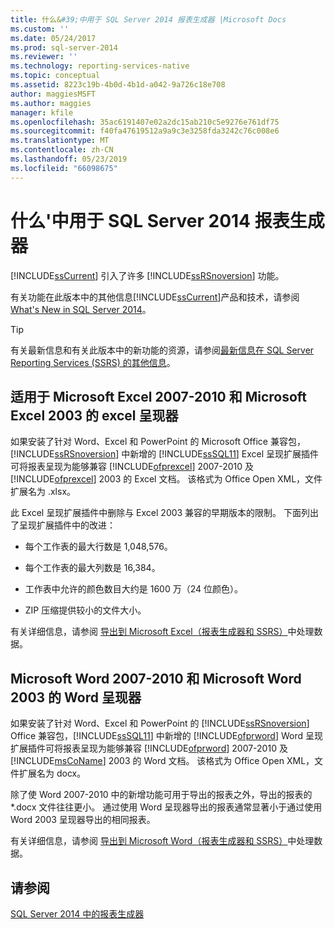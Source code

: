 ```yaml
---
title: 什么&#39;中用于 SQL Server 2014 报表生成器 |Microsoft Docs
ms.custom: ''
ms.date: 05/24/2017
ms.prod: sql-server-2014
ms.reviewer: ''
ms.technology: reporting-services-native
ms.topic: conceptual
ms.assetid: 8223c19b-4b0d-4b1d-a042-9a726c18e708
author: maggiesMSFT
ms.author: maggies
manager: kfile
ms.openlocfilehash: 35ac6191407e02a2dc15ab210c5e9276e761df75
ms.sourcegitcommit: f40fa47619512a9a9c3e3258fda3242c76c008e6
ms.translationtype: MT
ms.contentlocale: zh-CN
ms.lasthandoff: 05/23/2019
ms.locfileid: "66098675"
---
```

# <a name="what39s-new-in-report-builder-for-sql-server-2014"></a>什么&#39;中用于 SQL Server 2014 报表生成器
  [!INCLUDE[ssCurrent](../includes/sscurrent-md.md)] 引入了许多 [!INCLUDE[ssRSnoversion](../includes/ssrsnoversion-md.md)] 功能。  
  
 有关功能在此版本中的其他信息[!INCLUDE[ssCurrent](../includes/sscurrent-md.md)]产品和技术，请参阅[What's New in SQL Server 2014](../sql-server/what-s-new-in-sql-server-2016.md)。  
  
> [!TIP]  
>  有关最新信息和有关此版本中的新功能的资源，请参阅[最新信息在 SQL Server Reporting Services (SSRS) 的其他信息](https://go.microsoft.com/fwlink/?LinkId=207147)。  
  
##  <a name="ExcelRenderer"></a> 适用于 Microsoft Excel 2007-2010 和 Microsoft Excel 2003 的 excel 呈现器  
 如果安装了针对 Word、Excel 和 PowerPoint 的 Microsoft Office 兼容包，[!INCLUDE[ssRSnoversion](../includes/ssrsnoversion-md.md)] 中新增的 [!INCLUDE[ssSQL11](../includes/sssql11-md.md)] Excel 呈现扩展插件可将报表呈现为能够兼容 [!INCLUDE[ofprexcel](../includes/ofprexcel-md.md)] 2007-2010 及 [!INCLUDE[ofprexcel](../includes/ofprexcel-md.md)] 2003 的 Excel 文档。 该格式为 Office Open XML，文件扩展名为 .xlsx。  
  
 此 Excel 呈现扩展插件中删除与 Excel 2003 兼容的早期版本的限制。 下面列出了呈现扩展插件中的改进：  
  
-   每个工作表的最大行数是 1,048,576。  
  
-   每个工作表的最大列数是 16,384。  
  
-   工作表中允许的颜色数目大约是 1600 万（24 位颜色）。  
  
-   ZIP 压缩提供较小的文件大小。  
  
 有关详细信息，请参阅 [导出到 Microsoft Excel（报表生成器和 SSRS）](report-builder/exporting-to-microsoft-excel-report-builder-and-ssrs.md)中处理数据。  
  
##  <a name="WordRenderer"></a> Microsoft Word 2007-2010 和 Microsoft Word 2003 的 Word 呈现器  
 如果安装了针对 Word、Excel 和 PowerPoint 的 [!INCLUDE[ssRSnoversion](../includes/ssrsnoversion-md.md)] Office 兼容包，[!INCLUDE[ssSQL11](../includes/sssql11-md.md)] 中新增的 [!INCLUDE[ofprword](../includes/ofprword-md.md)] Word 呈现扩展插件可将报表呈现为能够兼容 [!INCLUDE[ofprword](../includes/ofprword-md.md)] 2007-2010 及 [!INCLUDE[msCoName](../includes/msconame-md.md)] 2003 的 Word 文档。 该格式为 Office Open XML，文件扩展名为 docx。  
  
 除了使 Word 2007-2010 中的新增功能可用于导出的报表之外，导出的报表的 *.docx 文件往往更小。 通过使用 Word 呈现器导出的报表通常显著小于通过使用 Word 2003 呈现器导出的相同报表。  
  
 有关详细信息，请参阅 [导出到 Microsoft Word（报表生成器和 SSRS）](report-builder/exporting-to-microsoft-word-report-builder-and-ssrs.md)中处理数据。  
  
## <a name="see-also"></a>请参阅  
 [SQL Server 2014 中的报表生成器](report-builder/report-builder-in-sql-server-2016.md)  
  
  
